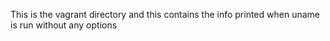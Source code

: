 This is the vagrant directory and this contains the info printed when uname is run without any options
